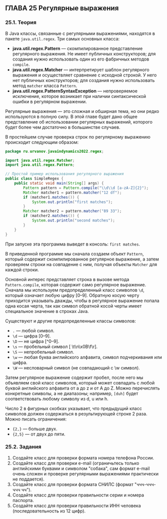 ## ГЛАВА 25 Регулярные выражения

### 25.1. Теория

В Java классы, связанные с регулярными выражениями, находятся в пакете `java.util.regex`. Три самых основных класса:

- **java.util.regex.Pattern** — скомпилированное представление регулярного выражения. Не имеет публичных конструкторов; для создания нужно использовать один из его фабричных методов `compile`.
- **java.util.regex.Matcher** — интерпретирует шаблон регулярного выражения и осуществляет сравнение с исходной строкой. У него нет публичных конструкторов; для создания нужно использовать метод `matcher` класса `Pattern`.
- **java.util.regex.PatternSyntaxException** — непроверяемое исключение, которое возникает при наличии синтаксической ошибки в регулярном выражении.

Регулярные выражения — это сложная и обширная тема, но они редко используются в полную силу. В этой главе будет дано общее представление об использовании регулярных выражений, которого будет более чем достаточно в большинстве случаев.

В простейшем случае проверка строк по регулярному выражению происходит следующим образом:

```java
package ru.urvanov.javaindynamics2022.regex;

import java.util.regex.Matcher;
import java.util.regex.Pattern;

// Простой пример использования регулярного выражения
public class SimpleRegex {
    public static void main(String[] args) {
        Pattern pattern = Pattern.compile("\\d\\d [a-zA-Z]{2}");
        Matcher matcher1 = pattern.matcher("12 df");
        if (matcher1.matches()) {
            System.out.println("first matches");
        }
        Matcher matcher2 = pattern.matcher("89 33");
        if (matcher2.matches()) {
            System.out.println("second matches");
        }
    }
}
```

При запуске эта программа выведет в консоль: `first matches`.

В приведенной программе мы сначала создаем объект `Pattern`, который содержит скомпилированное регулярное выражение, а затем проверяем строки на совпадение с ним, получая объекты `Matcher` для каждой строки.

Основной интерес представляет строка в вызове метода `Pattern.compile`, которая содержит само регулярное выражение. Сначала мы используем предопределенный класс символов `\d`, который означает любую цифру [0–9]. Обратную косую черту приходится указывать дважды, чтобы в регулярное выражение попала одна косая черта, так как символ обратной косой черты имеет специальное значение в строках Java.

Существуют и другие предопределенные классы символов:

- `.` — любой символ.
- `\d` — цифра [0–9].
- `\D` — не цифра [^0–9].
- `\s` — пробельный символ [ \t\n\x0B\f\r].
- `\S` — непробельный символ.
- `\w` — любая буква английского алфавита, символ подчеркивания или цифра.
- `\W` — несловарный символ (не совпадающий с \w символ).

Затем регулярное выражение содержит пробел, после него мы объявляем свой класс символов, который может совпадать с любой буквой английского алфавита от a до z и от A до Z. Можно перечислять конкретные символы, а не диапазоны; например, `[duh]` будет соответствовать любому символу из d, u или h.

Число 2 в фигурных скобках указывает, что предыдущий класс символов должен содержаться в результирующей строке 2 раза. Можно писать ограничения:

- `{2,}` — больше двух.
- `{2,5}` — от двух до пяти.

### 25.2. Задания

1. Создайте класс для проверки формата номера телефона России.
2. Создайте класс для проверки e-mail (ограничьтесь только английскими буквами и символом "собака", сам формат e-mail очень сложен и проверке регулярными выражениями практически не поддается).
3. Создайте класс для проверки формата СНИЛС (формат "ччч-ччч-ччч чч").
4. Создайте класс для проверки правильности серии и номера паспорта.
5. Создайте класс для проверки правильности ИНН человека (последовательность из 12 цифр).

